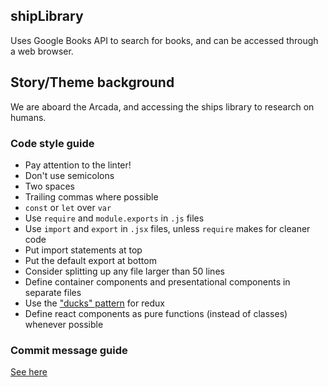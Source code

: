## shipLibrary
Uses Google Books API to search for books, and can be accessed through a web browser.

## Story/Theme background
We are aboard the Arcada, and accessing the ships library to research on humans.

### Code style guide

- Pay attention to the linter!
- Don't use semicolons
- Two spaces
- Trailing commas where possible
- `const` or `let` over `var`
- Use `require` and `module.exports` in `.js` files
- Use `import` and `export` in `.jsx` files, unless `require` makes for cleaner code
- Put import statements at top
- Put the default export at bottom
- Consider splitting up any file larger than 50 lines
- Define container components and presentational components in separate files
- Use the ["ducks" pattern](https://github.com/erikras/ducks-modular-redux) for redux
- Define react components as pure functions (instead of classes) whenever possible

### Commit message guide

[See here](https://seesparkbox.com/foundry/semantic_commit_messages)
